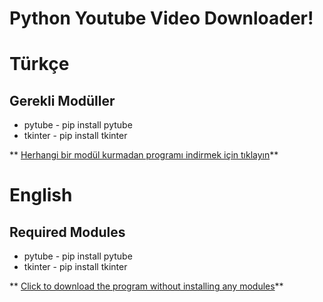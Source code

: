 # Python Youtube Video Downloader!



# Türkçe
## Gerekli Modüller
- pytube - pip install pytube
- tkinter - pip install tkinter

** [Herhangi bir modül kurmadan programı indirmek için tıklayın](https://github.com/AhmetAI/youtube-video-downloader/raw/main/YouViDown.rar)**



# English
## Required Modules
- pytube - pip install pytube
- tkinter - pip install tkinter

** [Click to download the program without installing any modules](https://github.com/AhmetAI/youtube-video-downloader/raw/main/YouViDown.rar)**


